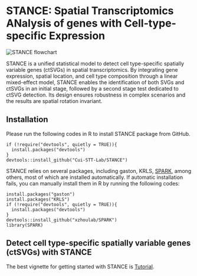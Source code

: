 # STANCE: Spatial Transcriptomics ANalysis of genes with Cell-type-specific Expression
![STANCE flowchart](https://github.com/user-attachments/assets/0986aded-ede9-4d98-a241-8da7717374ec)

STANCE is a unified statistical model to detect cell type-specific spatially variable genes (ctSVGs) in spatial transcriptomics. By integrating gene expression, spatial location, and cell type composition through a linear mixed-effect model, STANCE enables the identification of both SVGs and ctSVGs in an initial stage, followed by a second stage test dedicated to ctSVG detection. Its design ensures robustness in complex scenarios and the results are spatial rotation invariant.

## Installation
Please run the following codes in R to install STANCE package from GitHub.
```
if (!require("devtools", quietly = TRUE)){
  install.packages("devtools")
}
devtools::install_github("Cui-STT-Lab/STANCE")
```

STANCE relies on several packages, including gaston, KRLS, [SPARK](https://xzhoulab.github.io/SPARK/), among others, most of which are installed automatically. If automatic installation fails, you can manually install them in R by running the following codes:
```
install.packages("gaston")
install.packages("KRLS")
if (!require("devtools", quietly = TRUE)){
  install.packages("devtools")
}
devtools::install_github("xzhoulab/SPARK")
library(SPARK)
```

## Detect cell type-specific spatially variable genes (ctSVGs) with STANCE
The best vignette for getting started with STANCE is [Tutorial](https://haroldsu.github.io/STANCE/tutorial.html).

